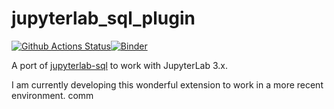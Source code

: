 # jupyterlab_sql_plugin

[![Github Actions Status](https://github.com/reoono/jupyterlab-sql-plugin/workflows/Build/badge.svg)](https://github.com/reoono/jupyterlab-sql-plugin/actions/workflows/build.yml)[![Binder](https://mybinder.org/badge_logo.svg)](https://mybinder.org/v2/gh/reoono/jupyterlab-sql-plugin/main?urlpath=lab)

A port of [jupyterlab-sql](https://github.com/pbugnion/jupyterlab-sql) to work with JupyterLab 3.x.

I am currently developing this wonderful extension to work in a more recent environment.
comm